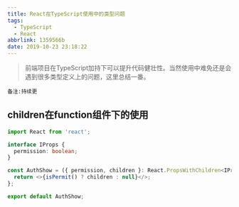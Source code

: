 ```yaml
---
title: React在TypeScript使用中的类型问题
tags:
  - TypeScript
  - React
abbrlink: 1359566b
date: 2019-10-23 23:18:22
---
```

> 前端项目在TypeScript加持下可以提升代码健壮性。当然使用中难免还是会遇到很多类型定义上的问题，这里总结一番。

`备注:持续更`

## children在function组件下的使用

```typescript
import React from 'react';

interface IProps {
  permission: boolean;
}

const AuthShow = ({ permission, children }: React.PropsWithChildren<IProps>) => {
  return <>{isPermit() ? children : null}</>;
};

export default AuthShow;
```
